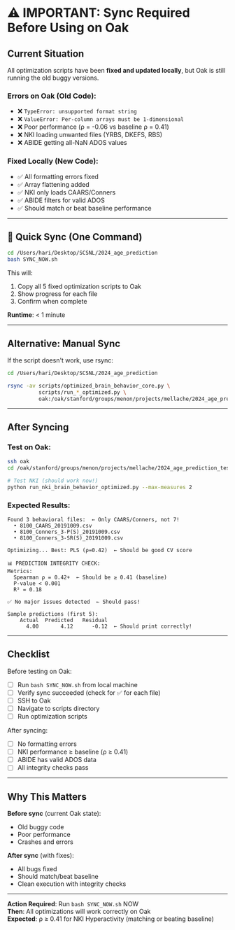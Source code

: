 # ⚠️ IMPORTANT: Sync Required Before Using on Oak

## Current Situation

All optimization scripts have been **fixed and updated locally**, but Oak is still running the old buggy versions.

### Errors on Oak (Old Code):
- ❌ `TypeError: unsupported format string` 
- ❌ `ValueError: Per-column arrays must be 1-dimensional`
- ❌ Poor performance (ρ = -0.06 vs baseline ρ = 0.41)
- ❌ NKI loading unwanted files (YRBS, DKEFS, RBS)
- ❌ ABIDE getting all-NaN ADOS values

### Fixed Locally (New Code):
- ✅ All formatting errors fixed
- ✅ Array flattening added
- ✅ NKI only loads CAARS/Conners
- ✅ ABIDE filters for valid ADOS
- ✅ Should match or beat baseline performance

---

## 🚀 Quick Sync (One Command)

```bash
cd /Users/hari/Desktop/SCSNL/2024_age_prediction
bash SYNC_NOW.sh
```

This will:
1. Copy all 5 fixed optimization scripts to Oak
2. Show progress for each file
3. Confirm when complete

**Runtime**: < 1 minute

---

## Alternative: Manual Sync

If the script doesn't work, use rsync:

```bash
cd /Users/hari/Desktop/SCSNL/2024_age_prediction

rsync -av scripts/optimized_brain_behavior_core.py \
          scripts/run_*_optimized.py \
          oak:/oak/stanford/groups/menon/projects/mellache/2024_age_prediction_test/scripts/
```

---

## After Syncing

### Test on Oak:
```bash
ssh oak
cd /oak/stanford/groups/menon/projects/mellache/2024_age_prediction_test/scripts

# Test NKI (should work now!)
python run_nki_brain_behavior_optimized.py --max-measures 2
```

### Expected Results:
```
Found 3 behavioral files:  ← Only CAARS/Conners, not 7!
  • 8100_CAARS_20191009.csv
  • 8100_Conners_3-P(S)_20191009.csv
  • 8100_Conners_3-SR(S)_20191009.csv

Optimizing... Best: PLS (ρ=0.42)  ← Should be good CV score

📊 PREDICTION INTEGRITY CHECK:
Metrics:
  Spearman ρ = 0.42+  ← Should be ≥ 0.41 (baseline)
  P-value < 0.001
  R² = 0.18
  
✅ No major issues detected  ← Should pass!

Sample predictions (first 5):
    Actual  Predicted   Residual
      4.00       4.12      -0.12  ← Should print correctly!
```

---

## Checklist

Before testing on Oak:
- [ ] Run `bash SYNC_NOW.sh` from local machine
- [ ] Verify sync succeeded (check for ✅ for each file)
- [ ] SSH to Oak
- [ ] Navigate to scripts directory
- [ ] Run optimization scripts

After syncing:
- [ ] No formatting errors
- [ ] NKI performance ≥ baseline (ρ ≥ 0.41)
- [ ] ABIDE has valid ADOS data
- [ ] All integrity checks pass

---

## Why This Matters

**Before sync** (current Oak state):
- Old buggy code
- Poor performance
- Crashes and errors

**After sync** (with fixes):
- All bugs fixed
- Should match/beat baseline
- Clean execution with integrity checks

---

**Action Required**: Run `bash SYNC_NOW.sh` NOW  
**Then**: All optimizations will work correctly on Oak  
**Expected**: ρ ≥ 0.41 for NKI Hyperactivity (matching or beating baseline)

